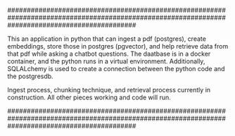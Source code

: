 #################################################################################################################################################

This an application in python that can ingest a pdf (postgres), create embeddings, store those in postgres (pgvector), and help retrieve data 
from that pdf while asking a chatbot questions. The daatbase is in a docker container, and the python runs in a virtual environment. Additionally, 
SQLALchemy is used to create a connection between the python code and the postgresdb. 

Ingest process, chunking technique, and retrieval process currently in construction. All other pieces working and code will run. 

#################################################################################################################################################